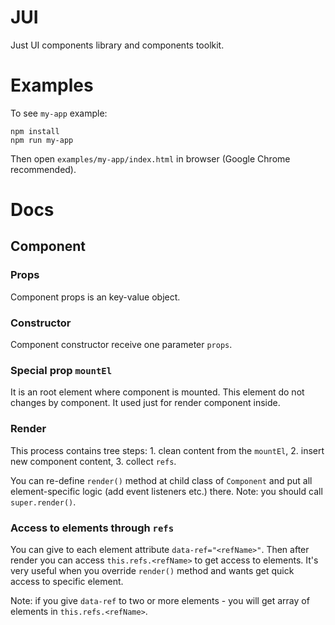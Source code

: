 # JUI

Just UI components library and components toolkit.

# Examples

To see `my-app` example:

```
npm install
npm run my-app
```

Then open `examples/my-app/index.html` in browser (Google Chrome recommended).

# Docs

## Component

### Props

Component props is an key-value object.

### Constructor

Component constructor receive one parameter `props`.

### Special prop `mountEl`

It is an root element where component is mounted. This element do not changes by component.
It used just for render component inside.

### Render

This process contains tree steps: 1. clean content from the `mountEl`, 2. insert new component content, 
3. collect `refs`.

You can re-define `render()` method at child class of `Component` and put all element-specific logic 
(add event listeners etc.) there. Note: you should call `super.render()`.

### Access to elements through `refs`

You can give to each element attribute `data-ref="<refName>"`. Then after render you can access `this.refs.<refName>`
to get access to elements. It's very useful when you override `render()` method and wants get quick
access to specific element.

Note: if you give `data-ref` to two or more elements - you will get array of elements in `this.refs.<refName>`.
